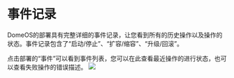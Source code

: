 # 事件记录

DomeOS的部署具有完整详细的事件记录，让您看到所有的历史操作以及操作的状态。事件记录包含了“启动/停止”、“扩容/缩容”、“升级/回滚”。

点击部署的“事件”可以看到事件列表，您可以在此查看最近操作的进行状态，也可以查看失败操作的错误描述。
![](http://881471b33d4f9.cdn.sohucs.com/q_mini/newproject6.jpg)